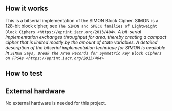 <!---

This file is used to generate your project datasheet. Please fill in the information below and delete any unused
sections.

You can also include images in this folder and reference them in the markdown. Each image must be less than
512 kb in size, and the combined size of all images must be less than 1 MB.
-->

## How it works

This is a bitserial implementation of the SIMON Block Cipher.  SIMON
is a 128-bit block cipher, see `The SIMON and SPECK families of
Lightweight Block Ciphers <https://eprint.iacr.org/2013/404>`_. A
bit-serial implementation exchanges throughput for area, thereby
creating a compact cipher that is limited mostly by the amount of
state variables. A detailed description of the bitserial
implementation technique for SIMON is available in `SIMON Says, Break
the Area Records for Symmetric Key Block Ciphers on FPGAs
<https://eprint.iacr.org/2013/404>`_

## How to test


## External hardware

No external hardware is needed for this project.
